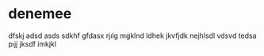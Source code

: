 # denemee
dfskj
adsd
asds
sdkhf
gfdasx
rjılg
mgklnd
ldhek
jkvfjdk
nejhlsdl
vdsvd
tedsa
pıjj
jksdf
imkjkl
